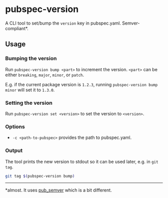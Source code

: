 # pubspec-version
A CLI tool to set/bump the `version` key in pubspec.yaml. Semver-compliant\*.

## Usage
### Bumping the version
Run `pubspec-version bump <part>` to increment the version. 
`<part>` can be either `breaking`, `major`, `minor`, or `patch`.

E.g. if the current package version is `1.2.3`, running `pubspec-version bump minor` will set it to `1.3.0`.

### Setting the version
Run `pubspec-version set <version>` to set the version to `<version>`.

### Options
- `-c <path-to-pubspec>` provides the path to pubspec.yaml.

### Output
The tool prints the new version to stdout so it can be used later, e.g. in `git tag`.
```bash
git tag $(pubspec-version bump)
```

___
\*almost. It uses [pub_semver](https://pub.dartlang.org/packages/pub_semver) which is a bit different.
